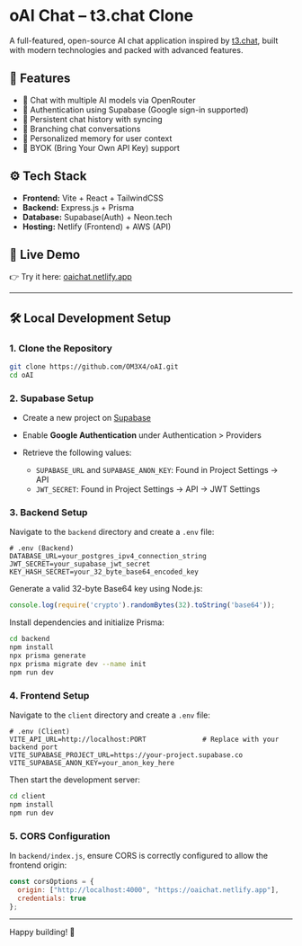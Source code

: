 # oAI Chat – t3.chat Clone

A full-featured, open-source AI chat application inspired by [t3.chat](https://t3.gg/chat), built with modern technologies and packed with advanced features.

## 🔑 Features

- 🤖 Chat with multiple AI models via OpenRouter
- 🔐 Authentication using Supabase (Google sign-in supported)
- 💬 Persistent chat history with syncing
- 🌱 Branching chat conversations
- 🧠 Personalized memory for user context
- 🔑 BYOK (Bring Your Own API Key) support

## ⚙️ Tech Stack

- **Frontend:** Vite + React + TailwindCSS
- **Backend:** Express.js + Prisma
- **Database:** Supabase(Auth) + Neon.tech
- **Hosting:** Netlify (Frontend) + AWS (API)

## 🚀 Live Demo

👉 Try it here: [oaichat.netlify.app](https://oaichat.netlify.app)

---

## 🛠️ Local Development Setup

### 1. Clone the Repository

```bash
git clone https://github.com/OM3X4/oAI.git
cd oAI
```

### 2. Supabase Setup

- Create a new project on [Supabase](https://supabase.com)
- Enable **Google Authentication** under Authentication > Providers
- Retrieve the following values:

  - `SUPABASE_URL` and `SUPABASE_ANON_KEY`: Found in Project Settings → API
  - `JWT_SECRET`: Found in Project Settings → API → JWT Settings

### 3. Backend Setup

Navigate to the `backend` directory and create a `.env` file:

```env
# .env (Backend)
DATABASE_URL=your_postgres_ipv4_connection_string
JWT_SECRET=your_supabase_jwt_secret
KEY_HASH_SECRET=your_32_byte_base64_encoded_key
```

Generate a valid 32-byte Base64 key using Node.js:

```js
console.log(require('crypto').randomBytes(32).toString('base64'));
```

Install dependencies and initialize Prisma:

```bash
cd backend
npm install
npx prisma generate
npx prisma migrate dev --name init
npm run dev
```

### 4. Frontend Setup

Navigate to the `client` directory and create a `.env` file:

```env
# .env (Client)
VITE_API_URL=http://localhost:PORT              # Replace with your backend port
VITE_SUPABASE_PROJECT_URL=https://your-project.supabase.co
VITE_SUPABASE_ANON_KEY=your_anon_key_here
```

Then start the development server:

```bash
cd client
npm install
npm run dev
```

### 5. CORS Configuration

In `backend/index.js`, ensure CORS is correctly configured to allow the frontend origin:

```js
const corsOptions = {
  origin: ["http://localhost:4000", "https://oaichat.netlify.app"],
  credentials: true
};
```

---

Happy building! 🚀
